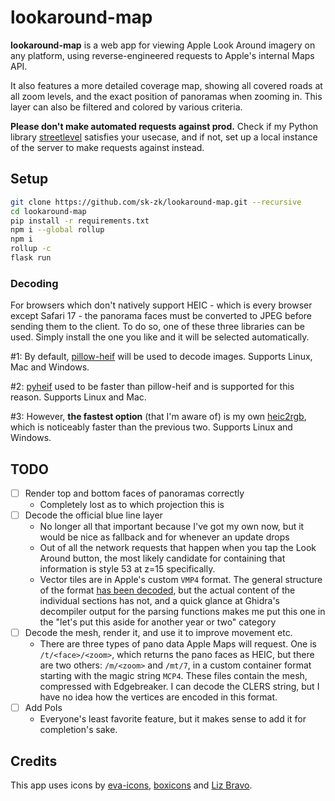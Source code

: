 # lookaround-map

**lookaround-map** is a web app for viewing Apple Look Around imagery on any platform, using reverse-engineered requests to Apple's internal Maps API.

It also features a more detailed coverage map, showing all covered roads at all zoom levels, and the exact position of panoramas when zooming in. This layer can also be filtered and colored by various criteria.

**Please don't make automated requests against prod.** Check if my Python library [streetlevel](https://github.com/sk-zk/streetlevel) satisfies your usecase, and if not, set up a local instance of the server to make requests against instead.

## Setup
```sh
git clone https://github.com/sk-zk/lookaround-map.git --recursive
cd lookaround-map
pip install -r requirements.txt
npm i --global rollup
npm i
rollup -c
flask run
```

### Decoding
For browsers which don't natively support HEIC - which is every browser except Safari 17 - the panorama faces must be converted to JPEG before sending them to the client.
To do so, one of these three libraries can be used. Simply install the one you like and it will be selected automatically.

#1: By default, [pillow-heif](https://github.com/bigcat88/pillow_heif) will be used to decode images. Supports Linux, Mac and Windows.

#2: [pyheif](https://github.com/carsales/pyheif) used to be faster than pillow-heif and is supported for this reason. Supports Linux and Mac.

#3: However, **the fastest option** (that I'm aware of) is my own [heic2rgb](https://github.com/sk-zk/heic2rgb/), which is noticeably faster than the previous two. Supports Linux and Windows.

## TODO
- [ ] Render top and bottom faces of panoramas correctly
   - Completely lost as to which projection this is
- [ ] Decode the official blue line layer
   - No longer all that important because I've got my own now, but it would be nice as fallback and for whenever an update drops
   - Out of all the network requests that happen when you tap the Look Around button, the most likely candidate
     for containing that information is style 53 at z=15 specifically.  
   - Vector tiles are in Apple's custom `VMP4` format. The general structure of the format [has been decoded](https://github.com/19h/vmp4-dump),
     but the actual content of the individual sections has not, and a quick glance at Ghidra's decompiler output for the parsing functions makes me put this one in the "let's put this aside for another year or two" category 
- [ ] Decode the mesh, render it, and use it to improve movement etc.
   - There are three types of pano data Apple Maps will request. One is `/t/<face>/<zoom>`, which returns the pano faces as HEIC, but there are two others: `/m/<zoom>` and `/mt/7`,
     in a custom container format starting with the magic string `MCP4`. These files contain the mesh, compressed with Edgebreaker. I can decode the CLERS string, 
     but I have no idea how the vertices are encoded in this format.
- [ ] Add PoIs
   - Everyone's least favorite feature, but it makes sense to add it for completion's sake.

## Credits
This app uses icons by [eva-icons](https://github.com/akveo/eva-icons), [boxicons](https://github.com/atisawd/boxicons) and [Liz Bravo](https://openmoji.org/library/emoji-1F34E/).
